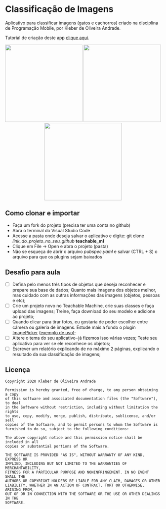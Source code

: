 # Classificação de Imagens

Aplicativo para classificar imagens (gatos e cachorros) criado na disciplina de Programação Mobile, por Kleber de Oliveira Andrade.

Tutorial de criação deste app [clique aqui](https://medium.com/@kleberandrade/criando-um-aplicativo-em-flutter-para-classificar-imagens-gato-e-cachorro-com-teachable-machine-be35c604c780).

<p align="center">
    <img src="https://cdn-images-1.medium.com/max/1200/1*tYVH6LoV6R68_UNNMdNnpg.jpeg" width="250"/>
    <img src="https://cdn-images-1.medium.com/max/1200/1*wD1SiK6deupsFWL2dSktsA.jpeg" width="250"/>
    <img src="https://cdn-images-1.medium.com/max/1200/1*AOk1Iu8XXfVVG0c1qfgHmw.jpeg" width="250"/>
</p>

## Como clonar e importar

*   Faça um fork do projeto (precisa ter uma conta no github)
*   Abra o terminal do Visual Studio Code
*   Acesse a pasta onde deseja salvar o aplicativo e digite: git clone *link_do_projeto_no_seu_github* **teachable_ml**
*   Clique em File -> Open e abra o projeto (pasta)
*   Não se esqueça de abrir o arquivo *pubspec.yaml* e salvar (CTRL + S) o arquivo para que os plugins sejam baixados 

## Desafio para aula

*   [ ] Defina pelo menos três tipos de objetos que deseja reconhecer e prepare sua base de dados; Quanto mais imagens dos objetos melhor, mas cuidado com as outras informações das imagens (objetos, pessoas e etc);
*   [ ] Crie um projeto novo no Teachable Machine, crie suas classes e faça upload das imagens; Treine, faça download do seu modelo e adicione ao projeto;
*   [ ] Quando clicar para tirar fotos, eu gostaria de poder escolher entre câmera ou galeria de imagens. Estude mais a fundo o plugin [ImagePicker](https://pub.dev/packages/image_picker) ([exemplo de uso](https://heartbeat.fritz.ai/using-the-camera-gallery-in-flutter-apps-2f9e8e0e5899));
*   [ ] Altere o tema do seu aplicativo - já fizemos isso várias vezes; Teste seu aplicativo para ver se ele reconhece os objetos;
*   [ ] Escrever um relatório explicando de no máximo 2 páginas, explicando o resultado da sua classificação de imagens;

## Licença

    Copyright 2020 Kleber de Oliveira Andrade
    
    Permission is hereby granted, free of charge, to any person obtaining a copy
    of this software and associated documentation files (the "Software"), to deal
    in the Software without restriction, including without limitation the rights
    to use, copy, modify, merge, publish, distribute, sublicense, and/or sell
    copies of the Software, and to permit persons to whom the Software is
    furnished to do so, subject to the following conditions:
    
    The above copyright notice and this permission notice shall be included in all
    copies or substantial portions of the Software.
    
    THE SOFTWARE IS PROVIDED "AS IS", WITHOUT WARRANTY OF ANY KIND, EXPRESS OR
    IMPLIED, INCLUDING BUT NOT LIMITED TO THE WARRANTIES OF MERCHANTABILITY,
    FITNESS FOR A PARTICULAR PURPOSE AND NONINFRINGEMENT. IN NO EVENT SHALL THE
    AUTHORS OR COPYRIGHT HOLDERS BE LIABLE FOR ANY CLAIM, DAMAGES OR OTHER
    LIABILITY, WHETHER IN AN ACTION OF CONTRACT, TORT OR OTHERWISE, ARISING FROM,
    OUT OF OR IN CONNECTION WITH THE SOFTWARE OR THE USE OR OTHER DEALINGS IN THE
    SOFTWARE.
